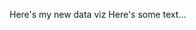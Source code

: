 Here's my new data viz
Here's some text...
<div class="flourish-embed flourish-chart" data-src="visualisation/11109402"><script src="https://public.flourish.studio/resources/embed.js"></script></div>
